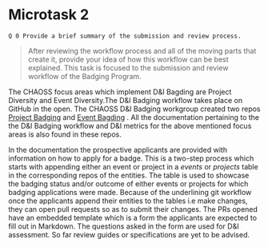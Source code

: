 # Microtask 2
`Q 0 Provide a brief summary of the submission and review process.`

>After reviewing the workflow process and all of the moving parts that create it, provide your idea of how this workflow can be best explained. This task is focused to the submission and review workflow of the Badging Program.

The CHAOSS focus areas which implement D&I Bagding are Project Diversity and Event Diversity.The D&I Badging workflow takes place on GitHub in the open. The CHAOSS D&I Badging workgroup created two repos [Project Badging](https://github.com/badging/project-diversity-and-inclusion) and  [Event Bagding](https://github.com/badging/event-diversity-and-inclusion) . All the documentation pertaining to the the D&I Badging workflow and D&I metrics for the above mentioned focus areas is  also found in these repos.

In the documentation the prospective applicants are provided with information on how to apply for a badge. This is a two-step process which starts with appending either an event or project in a *events* or *projects* table in the corresponding repos of  the entities. The table is used to showcase the badging status and/or outcome of either events or projects for which badging applications were made. Because of the underlining git workflow once the applicants append their entities to the tables i.e make changes, they can open pull requests so as to submit their changes. The PRs opened have an embedded template which is a form the applicants are expected to fill out in Markdown. The questions asked in the form are used for D&I assessment. 
So far  review guides or specifications are yet to be advised.
